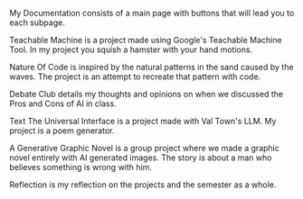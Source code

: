My Documentation consists of a main page with buttons that will lead you to each subpage.

Teachable Machine is a project made using Google's Teachable Machine Tool. In my project you squish a hamster with your hand motions.

Nature Of Code is inspired by the natural patterns in the sand caused by the waves. The project is an attempt to recreate that pattern with code.

Debate Club details my thoughts and opinions on when we discussed the Pros and Cons of AI in class.

Text The Universal Interface is a project made with Val Town's LLM. My project is a poem generator.

A Generative Graphic Novel is a group project where we made a graphic novel entirely with AI generated images. The story is about a man who believes something is wrong with him.

Reflection is my reflection on the projects and the semester as a whole. 

